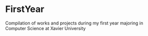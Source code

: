 # FirstYear
Compilation of works and projects during my first year majoring in Computer Science at Xavier University
